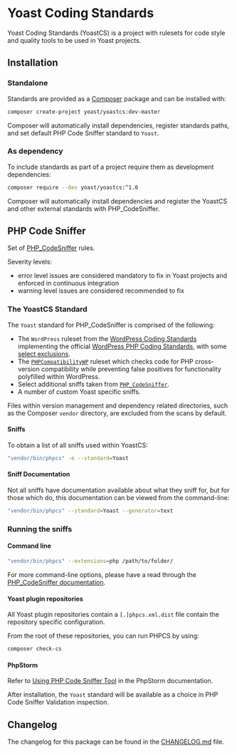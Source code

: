 # Yoast Coding Standards

Yoast Coding Standards (YoastCS) is a project with rulesets for code style and quality tools to be used in Yoast projects.

## Installation

### Standalone

Standards are provided as a [Composer](https://getcomposer.org/) package and can be installed with:

```bash
composer create-project yoast/yoastcs:dev-master
```

Composer will automatically install dependencies, register standards paths, and set default PHP Code Sniffer standard to `Yoast`.

### As dependency

To include standards as part of a project require them as development dependencies:

```bash
composer require --dev yoast/yoastcs:^1.0
```

Composer will automatically install dependencies and register the YoastCS and other external standards with PHP_CodeSniffer.

## PHP Code Sniffer

Set of [PHP_CodeSniffer](https://github.com/squizlabs/PHP_CodeSniffer) rules.

Severity levels:

 - error level issues are considered mandatory to fix in Yoast projects and enforced in continuous integration
 - warning level issues are considered recommended to fix

### The YoastCS Standard

The `Yoast` standard for PHP_CodeSniffer is comprised of the following:
* The `WordPress` ruleset from the [WordPress Coding Standards](https://github.com/WordPress-Coding-Standards/WordPress-Coding-Standards) implementing the official [WordPress PHP Coding Standards](https://make.wordpress.org/core/handbook/coding-standards/php/), with some [select exclusions](https://github.com/Yoast/yoastcs/blob/develop/Yoast/ruleset.xml#L29-L75).
* The [`PHPCompatibilityWP`](https://github.com/PHPCompatibility/PHPCompatibilityWP) ruleset which checks code for PHP cross-version compatibility while preventing false positives for functionality polyfilled within WordPress.
* Select additional sniffs taken from [`PHP_CodeSniffer`](https://github.com/squizlabs/PHP_CodeSniffer).
* A number of custom Yoast specific sniffs.

Files within version management and dependency related directories, such as the Composer `vendor` directory, are excluded from the scans by default.

#### Sniffs

To obtain a list of all sniffs used within YoastCS:
```bash
"vendor/bin/phpcs" -e --standard=Yoast
```

#### Sniff Documentation

Not all sniffs have documentation available about what they sniff for, but for those which do, this documentation can be viewed from the command-line:
```bash
"vendor/bin/phpcs" --standard=Yoast --generator=text
```

### Running the sniffs

#### Command line

```bash
"vendor/bin/phpcs" --extensions=php /path/to/folder/
```

For more command-line options, please have a read through the [PHP_CodeSniffer documentation](https://github.com/squizlabs/PHP_CodeSniffer/wiki/Usage).

#### Yoast plugin repositories

All Yoast plugin repositories contain a `[.]phpcs.xml.dist` file contain the repository specific configuration.

From the root of these repositories, you can run PHPCS by using:
```bash
composer check-cs
```

#### PhpStorm

Refer to [Using PHP Code Sniffer Tool](https://www.jetbrains.com/phpstorm/help/using-php-code-sniffer-tool.html) in the PhpStorm documentation.

After installation, the `Yoast` standard will be available as a choice in PHP Code Sniffer Validation inspection.

## Changelog

The changelog for this package can be found in the [CHANGELOG.md](https://github.com/Yoast/yoastcs/blob/develop/CHANGELOG.md) file.

